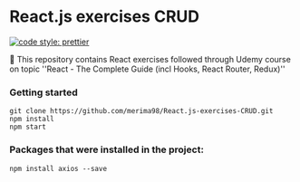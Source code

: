 # React.js exercises CRUD

[![code style: prettier](https://img.shields.io/badge/code_style-prettier-ff69b4.svg?style=flat-square)](https://github.com/prettier/prettier)

📝 This repository contains React exercises followed through Udemy course on topic ''React - The Complete Guide (incl Hooks, React Router, Redux)''


### Getting started

	git clone https://github.com/merima98/React.js-exercises-CRUD.git
	npm install
	npm start
	
### Packages that were installed in the project: 

	npm install axios --save